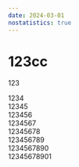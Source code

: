 ```yaml
---
date: 2024-03-01
nostatistics: true
---
```


# 123cc

123  
<!-- more --> 
1234  
12345  
123456  
1234567  
12345678  
123456789  
1234567890  
12345678901